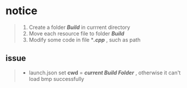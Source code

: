 # notice

> 1. Create a folder ***Build*** in currrent directory
> 2. Move each resource file to folder ***Build*** 
> 3. Modify some code in file ****.cpp*** , such as path

## issue
> - launch.json set **cwd** = ***current Build Folder*** , otherwise it
can't load bmp successfully